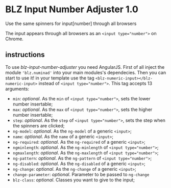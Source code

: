 # BLZ Input Number Adjuster 1.0
Use the same spinners for input[number] through all browsers

The input appears through all browsers as an `<input type="number">` on Chrome.

instructions
------------
To use *blz-input-number-adjuster* you need AngularJS. 
First of all inject the module `'blz.numinad'` into your main modules's dependecies.
Then you can start to use it! in your template use the tag `<blz-numeric-input></blz-numeric-input>` instead of `<input type="number">`.
This tag accepts 13 arguments:
* `min`: *optional*. As the `min` of `<input type="number">`, sets the lower number insertable;
* `max`: *optional*. As the `max` of `<input type="number">`, sets the higher number insertable;
* `step`: *optional*. As the `step` of `<input type="number">`, sets the step when the spinners are clicked;
* `ng-model`: *optional*. As the `ng-model` of a generic `<input>`;
* `name`: *optional*. As the `name` of a generic `<input>`;
* `ng-required`: *optional*. As the `ng-required` of a generic `<input>`;
* `ngminlength`: *optional*. As the `ng-minlength` of `<input type="number">`;
* `ngmaxlength`: *optional*. As the `ng-maxlength` of `<input type="number">`;
* `ng-pattern`: *optional*. As the `ng-pattern` of `<input type="number">`;
* `ng-disabled`: *optional*. As the `ng-disabled`  of a generic `<input>`;
* `ng-change`: *optional*. As the `ng-change`  of a generic `<input>`;
* `change-parameter`: *optional*. Parameter to be passed to `ng-change`
* `blz-class`: *optional*. Classes you want to give to the input;
